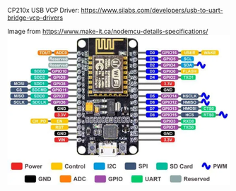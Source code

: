 CP210x USB VCP Driver: https://www.silabs.com/developers/usb-to-uart-bridge-vcp-drivers

Image from https://www.make-it.ca/nodemcu-details-specifications/
<img src="esp8266.png">
